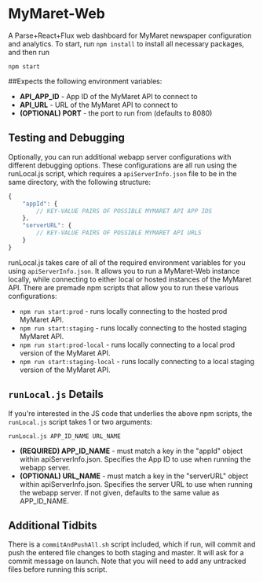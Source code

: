 # MyMaret-Web

A Parse+React+Flux web dashboard for MyMaret newspaper configuration and analytics.  To start, run `npm install` to install all necessary packages, and then run

`npm start`

##Expects the following environment variables:
- **API_APP_ID** - App ID of the MyMaret API to connect to
- **API_URL** - URL of the MyMaret API to connect to
- **(OPTIONAL) PORT** - the port to run from (defaults to 8080)

## Testing and Debugging
Optionally, you can run additional webapp server configurations with different debugging options.  These configurations are all run using the runLocal.js script, which requires a `apiServerInfo.json` file to be in the same directory, with the following structure:

```javascript
{
	"appId": {
		// KEY-VALUE PAIRS OF POSSIBLE MYMARET API APP IDS
	},
	"serverURL": {
		// KEY-VALUE PAIRS OF POSSIBLE MYMARET API URLS
	}
}
```

runLocal.js takes care of all of the required environment variables for you using `apiServerInfo.json`.  It allows you to run a MyMaret-Web instance locally, while connecting to either local or hosted instances of the MyMaret API.  There are premade npm scripts that allow you to run these various configurations:
- `npm run start:prod` - runs locally connecting to the hosted prod MyMaret API.
- `npm run start:staging` - runs locally connecting to the hosted staging MyMaret API.
- `npm run start:prod-local` - runs locally connecting to a local prod version of the MyMaret API.
- `npm run start:staging-local` - runs locally connecting to a local staging version of the MyMaret API.

## `runLocal.js` Details
If you're interested in the JS code that underlies the above npm scripts, the `runLocal.js` script takes 1 or two arguments:

`runLocal.js APP_ID_NAME URL_NAME`

- **(REQUIRED) APP_ID_NAME** - must match a key in the "appId" object within
apiServerInfo.json.  Specifies the App ID to use when running the webapp server.
- **(OPTIONAL) URL_NAME** - must match a key in the "serverURL" object within
apiServerInfo.json.  Specifies the server URL to use when running the webapp
server.  If not given, defaults to the same value as APP_ID_NAME.

## Additional Tidbits
There is a `commitAndPushAll.sh` script included, which if run, will commit and push the entered file changes to both staging and master.  It will ask for a commit message on launch.  Note that you will need to add any untracked files before running this script.